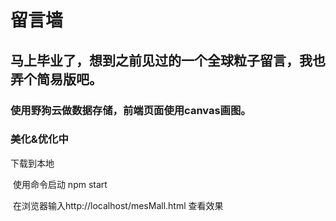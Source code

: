 留言墙
====
  ## 马上毕业了，想到之前见过的一个全球粒子留言，我也弄个简易版吧。

 ### 使用野狗云做数据存储，前端页面使用canvas画图。

 ### 美化&优化中
 
 
  下载到本地
  
  使用命令启动 npm start
  
  在浏览器输入http://localhost/mesMall.html 查看效果
